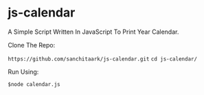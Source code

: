 # js-calendar
A Simple Script Written In JavaScript To Print Year Calendar.
<p>Clone The Repo:</p>
<code>https://github.com/sanchitaark/js-calendar.git</code>
<code>cd js-calendar/</code>
<p>Run Using:</p>
<code>$node calendar.js</code>
